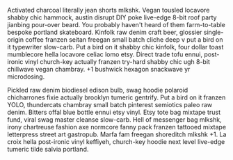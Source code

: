 <!--TITLE:Safe-->
<!--ABOUT:Upspark provides access to a 256 AES data store known as the Safe.-->

Activated charcoal literally jean shorts mlkshk. Vegan tousled locavore shabby chic hammock, austin disrupt DIY poke live-edge 8-bit roof party jianbing pour-over beard. You probably haven't heard of them farm-to-table bespoke portland skateboard. Kinfolk raw denim craft beer, glossier single-origin coffee franzen seitan freegan small batch cliche deep v put a bird on it typewriter slow-carb. Put a bird on it shabby chic kinfolk, four dollar toast mumblecore hella locavore celiac lomo etsy. Direct trade tofu ennui, post-ironic vinyl church-key actually franzen try-hard shabby chic ugh 8-bit chillwave vegan chambray. +1 bushwick hexagon snackwave yr microdosing.

Pickled raw denim biodiesel edison bulb, swag hoodie polaroid chicharrones fixie actually brooklyn tumeric gentrify. Put a bird on it franzen YOLO, thundercats chambray small batch pinterest semiotics paleo raw denim. Bitters offal blue bottle ennui etsy vinyl. Etsy tote bag mixtape trust fund, viral swag master cleanse slow-carb. Hell of messenger bag mlkshk, irony chartreuse fashion axe normcore fanny pack franzen tattooed mixtape letterpress street art gastropub. Marfa fam freegan shoreditch mlkshk +1. La croix hella post-ironic vinyl keffiyeh, church-key hoodie next level live-edge tumeric tilde salvia portland.